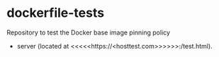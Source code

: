 # dockerfile-tests

Repository to test the Docker base image pinning policy

- server (located at <<<<<https://<hosttest.com>>>>>>:<port>/test.html).
